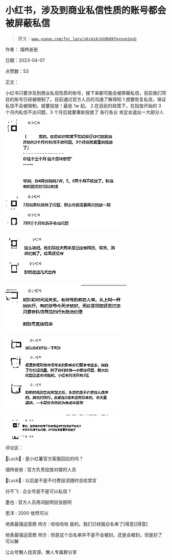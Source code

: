 # 小红书，涉及到商业私信性质的账号都会被屏蔽私信

> 原文：[`www.yuque.com/for_lazy/xkrm14/ph0b89feynvp2qsb`](https://www.yuque.com/for_lazy/xkrm14/ph0b89feynvp2qsb)

作者： 熠冉爸爸

日期：2023-04-07

点赞数：53

正文：

小红书只要涉及到商业私信性质的账号，接下来都可能会被屏蔽私信，目前我们项目的账号已经被限制了。目前通过官方人员的沟通了解得知 1.想要恢复私信，保证私信不会被限制，就要投放！最低 1w 起。 2.在目前的政策下，在投放开始的 3 个月内私信不出问题，3 个月后就要重新投放了 各行各业 肯定会退出一大部分人

![](img/0590459d6cba11715864c1aeb8717cef.png)  

![](img/2e76eaf2d953bca3295eae7e81613d96.png)  

![](img/e3270b7192af0d60af03fd459e649f59.png)  

![](img/7f5dfed34bda6ab12eeaec85416afcca.png)  

![](img/b5e04f488ac04910a0c34a713ddef7fb.png)  

评论区：

Luck : 是小红薯官方客服回应的吗？

熠冉爸爸 : 官方负责投放对接的人员

Luck : 以后是不是不付费投流随时会给禁言

孙不飞 : 企业号是不是可以私信？

墨也 : 官方人员用词挺明目张胆阿

思洋 : 2000 依然可以

地表最强运营商 帅方 : 哈哈哈哈 是的。我们已经报白名单了[得意][得意]

地表最强运营商 帅方 : 但是这个白名单并不是不会被封。还是会被封。但是封了可以解

公众号懒人找资源，懒人专属群分享

